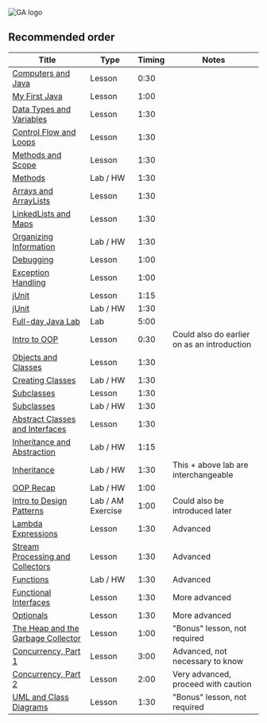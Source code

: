 ![GA logo](https://camo.githubusercontent.com/6ce15b81c1f06d716d753a61f5db22375fa684da/68747470733a2f2f67612d646173682e73332e616d617a6f6e6177732e636f6d2f70726f64756374696f6e2f6173736574732f6c6f676f2d39663838616536633963333837313639306533333238306663663535376633332e706e67)

## Recommended order

Title | Type | Timing | Notes 
----- | ---- | --     | -----
[Computers and Java](./java-basics/computers-and-java-lesson) | Lesson   | 0:30 | 
[My First Java](./java-basics/my-first-java-lesson)      | Lesson      | 1:00 | 
[Data Types and Variables](./java-basics/data-types-and-variables-lesson) | Lesson   | 1:30 | 
[Control Flow and Loops](./java-basics/control-flow-and-loops-lesson)     | Lesson   | 1:30 | 
[Methods and Scope](./java-basics/methods-and-scope-lesson) | Lesson | 1:30 |
[Methods](./java-basics/methods-lab)             | Lab / HW | 1:30 |
[Arrays and ArrayLists](./java-basics/arrays-arraylists-lesson)  | Lesson   | 1:30 |
[LinkedLists and Maps](./java-basics/linkedlists-maps-lesson)    | Lesson   | 1:30 |
[Organizing Information](./java-basics/organizing-information-lab) | Lab / HW | 1:30 |
[Debugging](./java-basics/debugging-lesson)    | Lesson   | 1:00 |
[Exception Handling](./java-basics/exception-handling-lesson)    | Lesson   | 1:00 |
[jUnit](./java-basics/junit-testing-lesson)      | Lesson   | 1:15 |
[jUnit](./java-basics/junit-testing-lab)     	 | Lab / HW | 1:30 |
[Full-day Java Lab](./java-basics/java-project)  | Lab     | 5:00 |
[Intro to OOP](./oop-java/intro-to-oop.md)       | Lesson   | 0:30 | Could also do earlier on as an introduction
[Objects and Classes](./oop-java/objects-and-classes-lesson)  | Lesson   | 1:30 |
[Creating Classes](./oop-java/creating-classes-lab)           | Lab / HW | 1:30 | 
[Subclasses](./oop-java/subclasses-lesson)             |  Lesson   | 1:30 |
[Subclasses](./oop-java/subclassing-lab)        | Lab / HW | 1:30 | 
[Abstract Classes and Interfaces](./oop-java/abstract-classes-interfaces-lesson) | Lesson   | 1:30 |
[Inheritance and Abstraction](./oop-java/inheritance-abstraction-lab)            | Lab / HW | 1:15 |
[Inheritance](./oop-java/inheritance-household-lab)            | Lab / HW | 1:30 | This + above lab are interchangeable
[OOP Recap](./oop-java/oop-review-hw)       | Lab / HW  | 1:00 | 
[Intro to Design Patterns](./intro-design-patterns) | Lab / AM Exercise  | 1:00 | Could also be introduced later
[Lambda Expressions](./functional-programming/lambda-expressions)    | Lesson  | 1:30 | Advanced
[Stream Processing and Collectors](./functional-programming/stream-processing-and-collectors) | Lesson  | 1:30 | Advanced
[Functions](./functional-programming/functions-lab)    | Lab / HW  | 1:30 | Advanced
[Functional Interfaces](./functional-programming/functional-interfaces)    | Lesson  | 1:30 | More advanced
[Optionals](./functional-programming/optionals)    | Lesson  | 1:30 | More advanced
[The Heap and the Garbage Collector](./garbage-collection)    | Lesson  | 1:00 | "Bonus" lesson, not required
[Concurrency, Part 1](./Concurrency/concurrency-part-1)    | Lesson  | 3:00 | Advanced, not necessary to know
[Concurrency, Part 2](./Concurrency/concurrency-part-2)    | Lesson  | 2:00 | Very advanced, proceed with caution
[UML and Class Diagrams](./uml)    | Lesson  | 1:30 | "Bonus" lesson, not required

